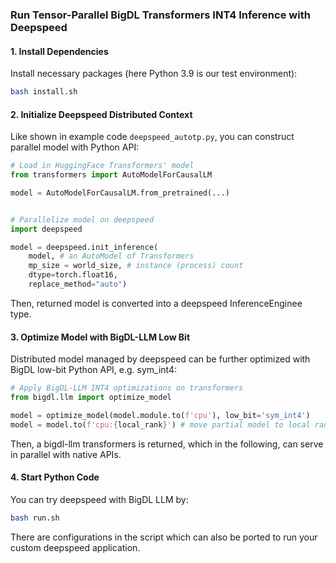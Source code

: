 ### Run Tensor-Parallel BigDL Transformers INT4 Inference with Deepspeed

#### 1. Install Dependencies

Install necessary packages (here Python 3.9 is our test environment):

```bash
bash install.sh
```

#### 2. Initialize Deepspeed Distributed Context

Like shown in example code `deepspeed_autotp.py`, you can construct parallel model with Python API:

```python
# Load in HuggingFace Transformers' model
from transformers import AutoModelForCausalLM

model = AutoModelForCausalLM.from_pretrained(...)


# Parallelize model on deepspeed
import deepspeed

model = deepspeed.init_inference(
    model, # an AutoModel of Transformers
    mp_size = world_size, # instance (process) count
    dtype=torch.float16,
    replace_method="auto")
```

Then, returned model is converted into a deepspeed InferenceEnginee type.

#### 3. Optimize Model with BigDL-LLM Low Bit

Distributed model managed by deepspeed can be further optimized with BigDL low-bit Python API, e.g. sym_int4:

```python
# Apply BigDL-LLM INT4 optimizations on transformers
from bigdl.llm import optimize_model

model = optimize_model(model.module.to(f'cpu'), low_bit='sym_int4')
model = model.to(f'cpu:{local_rank}') # move partial model to local rank
```

Then, a bigdl-llm transformers is returned, which in the following, can serve in parallel with native APIs.

#### 4. Start Python Code

You can try deepspeed with BigDL LLM by:

```bash
bash run.sh
```

There are configurations in the script which can also be ported to run your custom deepspeed application.
